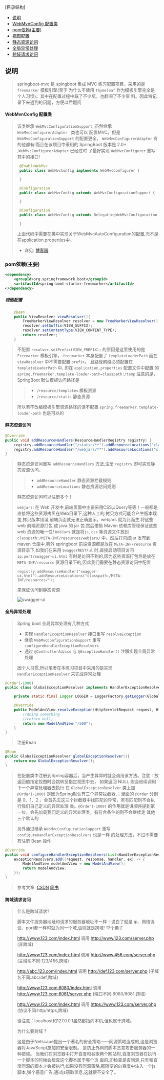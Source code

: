 [目录结构]
 - [说明](#a)
 - [WebMvnConfig 配置类](#b)
 - [pom依赖(主要)](#c)
 - [视图配置](#d)
 - [静态资源访问](#e)
 - [全局异常处理](#f)
 - [跨域请求访问](#g)

## <span id = "a">说明</span>
> springboot-mvc 是 spingboot 集成 MVC 练习配置项目，采用的是 `freemarker` 模板引擎(至于
为什么不使用 `thymeleaf` 作为模板引擎完全是个人习惯)。其中在配置过程中踩了不少坑，也翻阅了不少资
料。因此特记录下来遇到的问题，方便以后翻阅

#### <span id = "b">WebMvnConfig 配置类</span>
> 该类继承 `WebMvcConfigurationSupport` ,虽然继承 `WebMvcConfigurerAdapter ` 类也可以
配置MVC。但是 `WebMvcConfigurationSupport` 的配置更全， `WebMvcConfigurerAdapter` 有
的他都有!而且在该项目中采用的 SpringBoot 版本是 2.0+ ,`WebMvcConfigurerAdapter` 已经过时
了最好实现 `WebMvcConfigurer` 重写其中的接口!
> ```java
>  @EnableWebMvc
>  public class WebMvcConfig implements WebMvcConfigurer {
>
>  }
>
>  @Configuration
>  public class WebMvcConfig extends WebMvcConfigurationSupport {
>
>  }
>
>  @Configuration
>  public class WebMvcConfig extends DelegatingWebMvcConfiguration {
>
>  }
>```
> 上面代码中需要在类中实现关于WebMvcAutoConfiguration的配置,而不是在application.properties中。
> - 详见: [博客园](https://www.cnblogs.com/sufferingStriver/p/9026764.html?_blank)

### <span id = "c">pom依赖(主要)</span>
```xml
<dependency>
    <groupId>org.springframework.boot</groupId>
    <artifactId>spring-boot-starter-freemarker</artifactId>
</dependency>
```

##### <span id = "d">视图配置</span>
```java
    @Bean
    public ViewResolver viewResolver(){
        FreeMarkerViewResolver resolver = new FreeMarkerViewResolver();
        resolver.setSuffix(VIEW_SUFFIX);
        resolver.setContentType(VIEW_CONTENT_TYPE);
        return resolver;
    }
```

> 不配置 `resolver.setPrefix(VIEW_PREFIX);` 的原因是这里使用的是 `Freemarker` 模板引擎，
> `freemarker` 本身配置了 `templateLoaderPath` 而在 `viewResolver` 中不需要配置 `prefix`，
> 且路径前缀必须配置在 `templateLoaderPath` 中, 即在 `application.properties` 配置文件中配置
> 的 `spring.freemarker.template-loader-path=classpath:/temp`
> 注意的是，SpringBoot 默认模板访问路径是
>
>   > - `/resource/templates` 模板资源
>   > - `/resource/static` 静态资源
>
> 所以若不改编模板引擎资源路径的话不配置 `spring.freemarker.template-loader-path` 也是可以的

#### <span id = "e">静态资源访问</span>
```java
@Override
public void addResourceHandlers(ResourceHandlerRegistry registry) {
	registry.addResourceHandler("/static/**").addResourceLocations("classpath:/static/");
	registry.addResourceHandler("/webjars/**").addResourceLocations("classpath:/MATE-INF/resource/webjars/**");
}
```
> 静态资源访问重写 `addResourceHandlers` 方法,注册 `registry` 即可实现静态资源访问。
>
>   > - `addResourceHandler` 静态资源拦截规则
>   > - `addResourceLocations` 静态资源访问规则
>
> 静态资源访问可以注册多个！
>
> `webjars`: 在 Web 开发中,前端页面中主要采用CSS,JQuery等等！一般都是直接将这些资源拷贝在Web目录下,这种人工的
> 拷贝方式可能会产生版本误差,拷贝版本错误,前端页面就无法正确显示。webjars 就为此而生,将这些 web 前端资源打包
> 成 java 的 jar 包,然后借助 Maven 依赖库管理保证这些 web 资源的唯一性!
> `WebJars` 就是将`js`, `css` 等资源文件放到 `classpath:/META-INF/resources/webjars/` 中，然后打包成jar
> 发布到 maven 仓库中,另外 springboot 前端资源都是放在 `META-INF/resource` 资源目录下,如我们在采用
> `SwaggerRESTFul` 时,直接启动项目访问 `ip:port/swagger-ui.html` 有时是访问不到的,因为这些资源打包后是放在
> `META-INF/resource` 资源目录下的,因此我们需要在静态资源访问中配置
>
> `registry.addResourceHandler("swagger-ui.html").addResourceLocations("classpath:/META-INF/resources/");`
>
> 来保证访问到静态资源
>
>![swagger-ui](image/swagger-ui.png)
>

#### <span id = "f">全局异常处理</span>
> Spring boot 全局异常处理有几种方式
>
> - 实现 `HandlerExceptionResolver` 接口重写 `resolveException`
> - 继承 `WebMvcConfigurationSupport` 重写 `configureHandlerExceptionResolvers`
> - 通过 `@ControllerAdvice` 与 `@ExceptionHandler()` 注解实现全局异常处理
>
> 因个人习惯,所以笔者在本练习项目中采用的是实现 `HandlerExceptionResolver` 来完成异常处理
```java
@Order(-1000)
public class GlobalExceptionResolver implements HandlerExceptionResolver {

	private static final Logger LOGGER = LoggerFactory.getLogger(GlobalExceptionResolver.class);

	@Override
	public ModelAndView resolveException(HttpServletRequest request, HttpServletResponse response, Object handler, Exception ex) {
		//doing something
		//return null;
		return new ModelAndView("/500");
	}
}
```
> 注册Bean
```java
@Bean
public GlobalExceptionResolver globalExceptionResolver(){
	return new GlobalExceptionResolver();
}
```
> 在配置类中注册到Spring容器后，当产生异常时就会调用该方法。注意：放返回值指定视图时会跳转至指定视图中去，
> 如果返回 NULL 则会继续调用下一个异常处理器去执行
> 在 `GlobalExceptionResolver` 类上加 `@Order(-1000)` 是因为Spring默认有三个异常拦截器,；里面的
> `@Order` 分别是 0、1、2 。会首先去这三个拦截器中找匹配的异常，若有匹配则不会执行我们自己定义的异常处理
> 类。`@Order(-1000)` 的作用就是讲顺序提到第一位，会先加载我们定义的异常处理类，有符合条件的则不会继续走
> 其他三个默认的
>
> 另外通过继承 `WebMvcConfigurationSupport` 重写 `configureHandlerExceptionResolvers` 也是一样
> 的处理方法，不过不需要有注册 Bean 操作
```java
@Override
public void configureHandlerExceptionResolvers(List<HandlerExceptionResolver> exceptionResolvers) {
	exceptionResolvers.add((request, response, handler, ex) -> {
		ModelAndView modelAndView = new ModelAndView();
		return modelAndView;
	});
}
```
> 参考文章: [CSDN](https://blog.csdn.net/u013194072/article/details/79044286) [简书](https://www.jianshu.com/p/da311ae29908)

#### <span id = "g">跨域请求访问</span>
> 什么是跨域请求?
>
>  脚本文件服务器地址和请求的服务器地址不一样！说白了就是 ip、网络协议、port都一样时就为同一个域,否则就是跨域!
  举个栗子
>
> http://www.123.com/index.html 调用 http://www.123.com/server.php (非跨域)
>
> http://www.123.com/index.html 调用 http://www.456.com/server.php (主域名不同:123/456,跨域)
>
> http://abc.123.com/index.html 调用 http://def.123.com/server.php (子域名不同:abc/def,跨域)
>
> http://www.123.com:8080/index.html 调用 http://www.123.com:8081/server.php (端口不同:8080/8081,跨域)
>
> http://www.123.com/index.html 调用 https://www.123.com/server.php (协议不同:http/https,跨域)
>
> 请注意：localhost和127.0.0.1虽然都指向本机,但也属于跨域。
>
> 为什么要跨域 ?
>
> 这是由于Netscape提出一个著名的安全策略——同源策略造成的,这是浏览器对JavaScript施加的安全限制。
  是防止外网的脚本恶意攻击服务器的一种措施。
  当我们在浏览器中打开百度和谷歌两个网站时,百度浏览器在执行一个脚本的时候会检查这个脚本属于哪个页
  面的,即检查是否同源,只有和百度同源的脚本才会被执行,如果没有同源策略,那随便的向百度中注入一个js
  脚本,弹个恶意广告,通过js窃取信息,这就很不安全了。